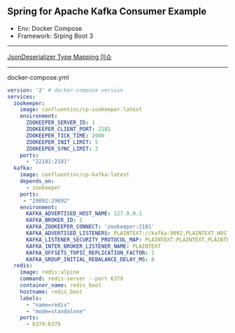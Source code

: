 ## Spring for Apache Kafka Consumer Example

- Env: Docker Compose
- Framework: Srping Boot 3

---
[JsonDeserializer Type Mapping 이슈](https://ginger-twister-537.notion.site/Spring-Boot-Kafka-JsonDeserializer-5e562c81dabc4c1f8952e7afe8537329)

---
docker-compose.yml
``` docker-compose.yml
version: '2' # docker-compose version
services:
  zookeeper:
    image: confluentinc/cp-zookeeper:latest
    environment:
      ZOOKEEPER_SERVER_ID: 1
      ZOOKEEPER_CLIENT_PORT: 2181
      ZOOKEEPER_TICK_TIME: 2000
      ZOOKEEPER_INIT_LIMIT: 5
      ZOOKEEPER_SYNC_LIMIT: 2
    ports:
      - "22181:2181"
  kafka:
    image: confluentinc/cp-kafka:latest
    depends_on:
      - zookeeper
    ports:
     - "29092:29092"
    environment:
      KAFKA_ADVERTISED_HOST_NAME: 127.0.0.1
      KAFKA_BROKER_ID: 1
      KAFKA_ZOOKEEPER_CONNECT: 'zookeeper:2181'
      KAFKA_ADVERTISED_LISTENERS: PLAINTEXT://kafka:9092,PLAINTEXT_HOST://localhost:29092
      KAFKA_LISTENER_SECURITY_PROTOCOL_MAP: PLAINTEXT:PLAINTEXT,PLAINTEXT_HOST:PLAINTEXT
      KAFKA_INTER_BROKER_LISTENER_NAME: PLAINTEXT
      KAFKA_OFFSETS_TOPIC_REPLICATION_FACTOR: 1
      KAFKA_GROUP_INITIAL_REBALANCE_DELAY_MS: 0
  redis:
    image: redis:alpine
    command: redis-server --port 6379
    container_name: redis_boot
    hostname: redis_boot
    labels:
      - "name=redis"
      - "mode=standalone"
    ports:
      - 6379:6379
```

